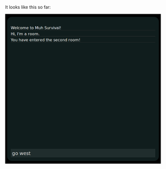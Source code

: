It looks like this so far:

![](https://github.com/AlexaDeWit/muh-survival/blob/master/screenshot.png)
